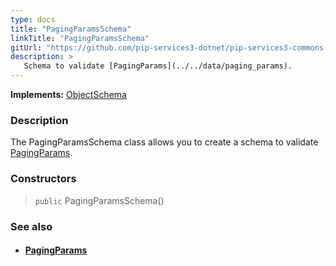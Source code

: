 ```yaml
---
type: docs
title: "PagingParamsSchema"
linkTitle: "PagingParamsSchema"
gitUrl: "https://github.com/pip-services3-dotnet/pip-services3-commons-dotnet"
description: >
   Schema to validate [PagingParams](../../data/paging_params).
---
```


**Implements:** [ObjectSchema](../object_schema)

### Description

The PagingParamsSchema class allows you to create a schema to validate [PagingParams](../../data/paging_params).

### Constructors

> `public` PagingParamsSchema()

### See also
- #### [PagingParams](../../data/paging_params)
